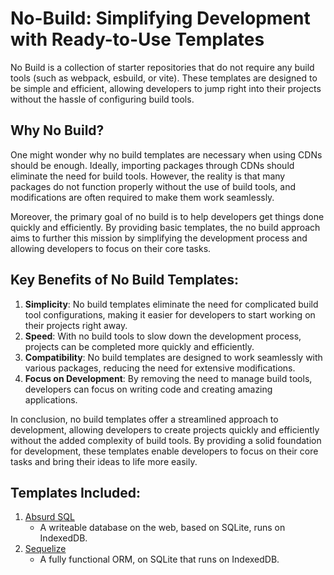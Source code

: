 # No-Build: Simplifying Development with Ready-to-Use Templates

No Build is a collection of starter repositories that do not require any build tools (such as webpack, esbuild, or vite). These templates are designed to be simple and efficient, allowing developers to jump right into their projects without the hassle of configuring build tools.

## Why No Build?

One might wonder why no build templates are necessary when using CDNs should be enough. Ideally, importing packages through CDNs should eliminate the need for build tools. However, the reality is that many packages do not function properly without the use of build tools, and modifications are often required to make them work seamlessly.

Moreover, the primary goal of no build is to help developers get things done quickly and efficiently. By providing basic templates, the no build approach aims to further this mission by simplifying the development process and allowing developers to focus on their core tasks.

## Key Benefits of No Build Templates:

1. **Simplicity**: No build templates eliminate the need for complicated build tool configurations, making it easier for developers to start working on their projects right away.
2. **Speed**: With no build tools to slow down the development process, projects can be completed more quickly and efficiently.
3. **Compatibility**: No build templates are designed to work seamlessly with various packages, reducing the need for extensive modifications.
4. **Focus on Development**: By removing the need to manage build tools, developers can focus on writing code and creating amazing applications.

In conclusion, no build templates offer a streamlined approach to development, allowing developers to create projects quickly and efficiently without the added complexity of build tools. By providing a solid foundation for development, these templates enable developers to focus on their core tasks and bring their ideas to life more easily.

## Templates Included:

1. [Absurd SQL](/absurd-sql/)
   - A writeable database on the web, based on SQLite, runs on IndexedDB.
2. [Sequelize](/sequelize/)
   - A fully functional ORM, on SQLite that runs on IndexedDB.